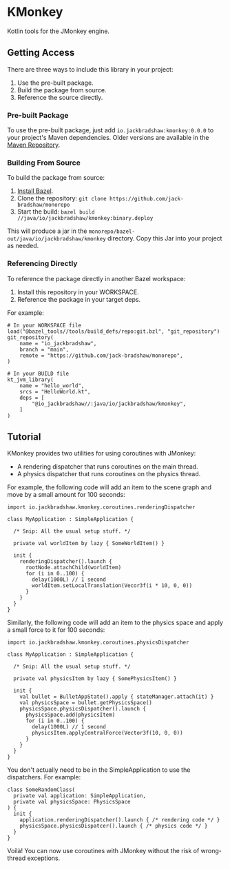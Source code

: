 # KMonkey

Kotlin tools for the JMonkey engine.

## Getting Access

There are three ways to include this library in your project:

1. Use the pre-built package.
2. Build the package from source.
3. Reference the source directly.

### Pre-built Package

To use the pre-built package, just add `io.jackbradshaw:kmonkey:0.0.0` to your project's Maven dependencies. Older
versions are available in the [Maven Repository](https://search.maven.org/artifact/io.jackbradshaw/kmonkey).

### Building From Source

To build the package from source:

1. [Install Bazel](https://docs.bazel.build/versions/main/install.html).
2. Clone the repository: `git clone https://github.com/jack-bradshaw/monorepo`
3. Start the build: `bazel build //java/io/jackbradshaw/kmonkey:binary.deploy`

This will produce a jar in the `monorepo/bazel-out/java/io/jackbradshaw/kmonkey` directory. Copy this Jar into your
project as needed.

### Referencing Directly

To reference the package directly in another Bazel workspace:

1. Install this repository in your WORKSPACE.
2. Reference the package in your target deps.

For example:

```
# In your WORKSPACE file
load("@bazel_tools//tools/build_defs/repo:git.bzl", "git_repository")
git_repository(
    name = "io_jackbradshaw",
    branch = "main",
    remote = "https://github.com/jack-bradshaw/monorepo",
)

# In your BUILD file
kt_jvm_library(
    name = "hello_world",
    srcs = "HelloWorld.kt",
    deps = [
        "@io_jackbradshaw//:java/io/jackbradshaw/kmonkey",
    ]
)
```

## Tutorial

KMonkey provides two utilities for using coroutines with JMonkey:

- A rendering dispatcher that runs coroutines on the main thread.
- A physics dispatcher that runs coroutines on the physics thread.

For example, the following code will add an item to the scene graph and move by a small amount for 100 seconds:

```
import io.jackbradshaw.kmonkey.coroutines.renderingDispatcher

class MyApplication : SimpleApplication {
  
  /* Snip: All the usual setup stuff. */
  
  private val worldItem by lazy { SomeWorldItem() }
  
  init {
    renderingDispatcher().launch {
      rootNode.attachChild(worldItem)
      for (i in 0..100) {
        delay(1000L) // 1 second
        worldItem.setLocalTranslation(Vecor3f(i * 10, 0, 0))
      }
    }
  }
}
```

Similarly, the following code will add an item to the physics space and apply a small force to it for 100 seconds:

```
import io.jackbradshaw.kmonkey.coroutines.physicsDispatcher

class MyApplication : SimpleApplication {
  
  /* Snip: All the usual setup stuff. */
  
  private val physicsItem by lazy { SomePhysicsItem() }
  
  init {
    val bullet = BulletAppState().apply { stateManager.attach(it) }
    val physicsSpace = bullet.getPhysicsSpace()
    physicsSpace.physicsDispatcher().launch { 
      physicsSpace.add(physicsItem)
      for (i in 0..100) {
        delay(1000L) // 1 second
        physicsItem.applyCentralForce(Vector3f(10, 0, 0))
      }
    }
  }
}
```

You don't actually need to be in the SimpleApplication to use the dispatchers. For example:

```
class SomeRandomClass(
  private val application: SimpleApplication,
  private val physicsSpace: PhysicsSpace
) {
  init {
    application.renderingDispatcher().launch { /* rendering code */ }
    physicsSpace.physicsDispatcer().launch { /* physics code */ }
  }
}

```

Voilà! You can now use coroutines with JMonkey without the risk of wrong-thread exceptions.